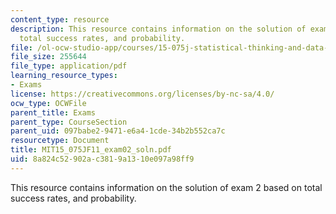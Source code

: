 ```yaml
---
content_type: resource
description: This resource contains information on the solution of exam 2 based on
  total success rates, and probability.
file: /ol-ocw-studio-app/courses/15-075j-statistical-thinking-and-data-analysis-fall-2011/8a824c52902ac3819a1310e097a98ff9_MIT15_075JF11_exam02_soln.pdf
file_size: 255644
file_type: application/pdf
learning_resource_types:
- Exams
license: https://creativecommons.org/licenses/by-nc-sa/4.0/
ocw_type: OCWFile
parent_title: Exams
parent_type: CourseSection
parent_uid: 097babe2-9471-e6a4-1cde-34b2b552ca7c
resourcetype: Document
title: MIT15_075JF11_exam02_soln.pdf
uid: 8a824c52-902a-c381-9a13-10e097a98ff9
---
```

This resource contains information on the solution of exam 2 based on total success rates, and probability.